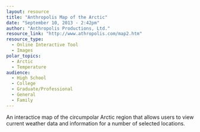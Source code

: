 ```yaml
---
layout: resource
title: "Anthropolis Map of the Arctic"
date: "September 10, 2013 - 2:42pm"
author: "Anthropolis Productions, Ltd."
resource_link: "http://www.athropolis.com/map2.htm"
resource_type:
  - Online Interactive Tool
  - Images
polar_topics:
  - Arctic
  - Temperature
audience:
  - High School
  - College
  - Graduate/Professional
  - General
  - Family
---
```


An interactice map of the circumpolar Arctic region that allows users to view current weather data and information for a number of selected locations.